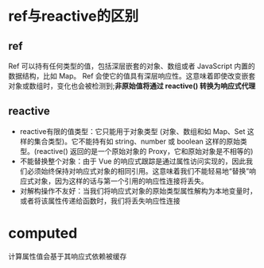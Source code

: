 # ref与reactive的区别

## ref

Ref 可以持有任何类型的值，包括深层嵌套的对象、数组或者 JavaScript 内置的数据结构，比如 Map。
Ref 会使它的值具有深层响应性。这意味着即使改变嵌套对象或数组时，变化也会被检测到;**非原始值将通过 reactive() 转换为响应式代理**

## reactive

- reactive有限的值类型：它只能用于对象类型 (对象、数组和如 Map、Set 这样的集合类型)。它不能持有如 string、number 或 boolean 这样的原始类型。(reactive() 返回的是一个原始对象的 Proxy，它和原始对象是不相等的)
- 不能替换整个对象：由于 Vue 的响应式跟踪是通过属性访问实现的，因此我们必须始终保持对响应式对象的相同引用。这意味着我们不能轻易地“替换”响应式对象，因为这样的话与第一个引用的响应性连接将丢失。
- 对解构操作不友好：当我们将响应式对象的原始类型属性解构为本地变量时，或者将该属性传递给函数时，我们将丢失响应性连接

# computed

计算属性值会基于其响应式依赖被缓存




